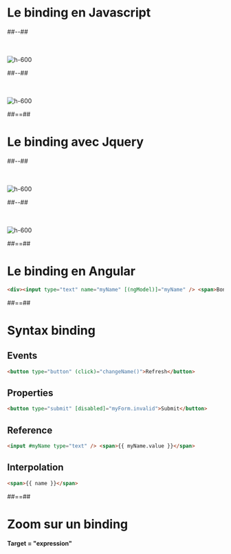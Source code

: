 <!-- .slide: class="two-column-layout" -->

# Le binding en Javascript

##--##
<br><br><br>

![h-600](assets/images/school/databinding/template_pure_js.png)

##--##
<br><br><br>

![h-600](assets/images/school/databinding/pure_js.png)

##==##

<!-- .slide: class="two-column-layout" -->

# Le binding avec Jquery

##--##
<br><br><br>

![h-600](assets/images/school/databinding/template_pure_js.png)

##--##
<br><br><br>

![h-600](assets/images/school/databinding/jquery.png)

##==##

<!-- .slide: class="with-code inconsolata" -->
# Le binding en Angular

```html
<div><input type="text" name="myName" [(ngModel)]="myName" /> <span>Bonjour {{ myName }}</span></div>
```

<!-- .element: class="big-code" -->

##==##

<!-- .slide: class="with-code inconsolata" -->

# Syntax binding
## Events
```html
<button type="button" (click)="changeName()">Refresh</button>
```

<!-- .element: class="medium-code"-->

## Properties
```html
<button type="submit" [disabled]="myForm.invalid">Submit</button>
```

<!-- .element: class="medium-code"-->

## Reference
```html
<input #myName type="text" /> <span>{{ myName.value }}</span>
```

<!-- .element: class="medium-code"-->

## Interpolation
```html
<span>{{ name }}</span>
```

<!-- .element: class="medium-code"-->

##==##

<!-- .slide: class="sfeir-basic-slide full-center" -->

# Zoom sur un binding

<b>Target = "expression"</b>
